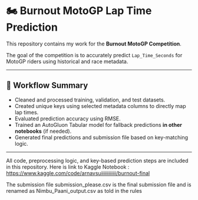 # 🏍️ Burnout MotoGP Lap Time Prediction

This repository contains my work for the **Burnout MotoGP Competition**.

The goal of the competition is to accurately predict `Lap_Time_Seconds` for MotoGP riders using historical and race metadata.

---

## 🔁 Workflow Summary

- Cleaned and processed training, validation, and test datasets.
- Created unique keys using selected metadata columns to directly map lap times.
- Evaluated prediction accuracy using RMSE.
- Trained an AutoGluon Tabular model for fallback predictions **in other notebooks** (if needed).
- Generated final predictions and submission file based on key-matching logic.

---

All code, preprocessing logic, and key-based prediction steps are included in this repository.
Here is link to Kaggle Notebook : https://www.kaggle.com/code/arnavsuiiiiiiiiiiii/burnout-final

The submission file submission_please.csv is the final submission file and is renamed as Nimbu_Paani_output.csv as told in the rules
